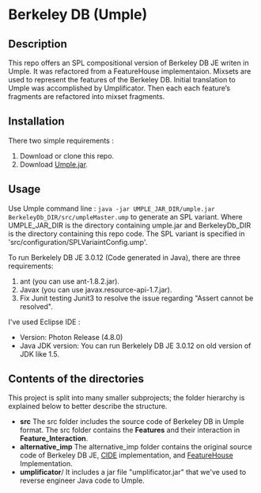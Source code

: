 
# Berkeley DB (Umple)

## Description
This repo offers an SPL compositional version of Berkeley DB JE writen in Umple. It was refactored from a FeatureHouse implementaion. Mixsets are used to represent the features of the Berkeley DB. Initial translation to Umple was accomplished by Umplificator. Then each each feature’s fragments are refactored into mixset fragments.

##  Installation
There two simple requirements : 
 1. Download or clone this repo.
 2. Download [Umple.jar](https://cruise.eecs.uottawa.ca/umpleonline/download_eclipse_umple_plugin.shtml). 

 
## Usage
 Use Umple command line : `java -jar UMPLE_JAR_DIR/umple.jar BerkeleyDb_DIR/src/umpleMaster.ump` to generate an SPL variant. Where UMPLE_JAR_DIR is the directory containing umple.jar and BerkeleyDb_DIR is the directory containing this repo code. The SPL variant is specified in 'src/configuration/SPLVariaintConfig.ump'. 
 
To run Berkelely DB JE 3.0.12 (Code generated in Java), there are three requirements: 
 1. ant (you can use ant-1.8.2.jar).  
 2. Javax (you can use javax.resource-api-1.7.jar).  
 3. Fix Junit testing Junit3 to resolve the issue regarding "Assert cannot be resolved".

I've used Eclipse IDE :
 - Version: Photon Release (4.8.0) 
 - Java JDK version: You can run Berkelely DB JE 3.0.12 on old version of JDK like 1.5.

## Contents of the directories
This project is split into many smaller subprojects; the folder hierarchy is explained below to better describe the structure.
 * **src**
The src folder includes the source code of Berkeley DB in Umple format. The src folder contains the **Features** and their interaction in **Feature_Interaction**. 
 * **alternative_imp**
 The alternative_imp folder contains the original source code of Berkeley DB JE, [CIDE](https://github.com/ckaestne/CIDE/tree/master/CIDE_Samples/cide_samples/Berkeley%20DB%20JE) implementation, and [FeatureHouse](https://github.com/FeatureIDE/FeatureIDE/tree/develop/plugins/de.ovgu.featureide.examples/featureide_examples/BerkeleyDB-FH-Java) Implementation.  
 * **umplificator**/ 
It includes a jar file "umplificator.jar" that we've used to reverse engineer Java code to Umple. 

